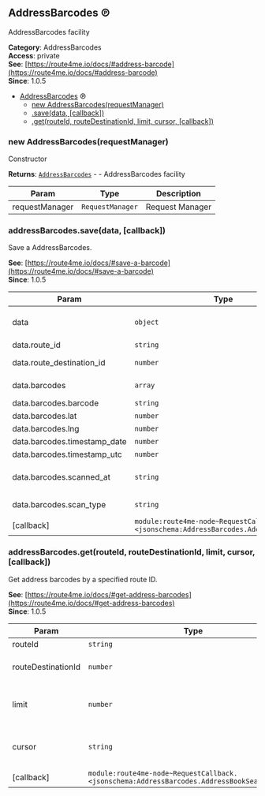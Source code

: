<a id="AddressBarcodes" name="AddressBarcodes"></a>

## AddressBarcodes ℗

AddressBarcodes facility

**Category**: AddressBarcodes  
**Access**: private  
**See**: [https://route4me.io/docs/#address-barcode](https://route4me.io/docs/#address-barcode)  
**Since**: 1.0.5  

* [AddressBarcodes](#AddressBarcodes) ℗
    * [new AddressBarcodes(requestManager)](#new_AddressBarcodes_new)
    * [.save(data, [callback])](#AddressBarcodes+save)
    * [.get(routeId, routeDestinationId, limit, cursor, [callback])](#AddressBarcodes+get)

<a id="new_AddressBarcodes_new" name="new_AddressBarcodes_new"></a>

### new AddressBarcodes(requestManager)

Constructor

**Returns**: [<code>AddressBarcodes</code>](#AddressBarcodes) - - AddressBarcodes facility  

| Param | Type | Description |
| --- | --- | --- |
| requestManager | <code>RequestManager</code> | Request Manager |

<a id="AddressBarcodes+save" name="AddressBarcodes+save"></a>

### addressBarcodes.save(data, [callback])

Save a AddressBarcodes.

**See**: [https://route4me.io/docs/#save-a-barcode](https://route4me.io/docs/#save-a-barcode)  
**Since**: 1.0.5  

| Param | Type | Description |
| --- | --- | --- |
| data | <code>object</code> | Valid AddressBarcodes data. |
| data.route_id | <code>string</code> | route ID. |
| data.route_destination_id | <code>number</code> | route destination ID. |
| data.barcodes | <code>array</code> | array of barcode objects. |
| data.barcodes.barcode | <code>string</code> | barcode data. |
| data.barcodes.lat | <code>number</code> | latitude. |
| data.barcodes.lng | <code>number</code> | longitude. |
| data.barcodes.timestamp_date | <code>number</code> | local date. |
| data.barcodes.timestamp_utc | <code>number</code> | UTC date. |
| data.barcodes.scanned_at | <code>string</code> | scan date as string "Y-M-D H:M:S". |
| data.barcodes.scan_type | <code>string</code> | barcode scan type. |
| [callback] | <code>module:route4me-node~RequestCallback.&lt;jsonschema:AddressBarcodes.AddressBarcodes&gt;</code> |  |

<a id="AddressBarcodes+get" name="AddressBarcodes+get"></a>

### addressBarcodes.get(routeId, routeDestinationId, limit, cursor, [callback])

Get address barcodes by a specified route ID.

**See**: [https://route4me.io/docs/#get-address-barcodes](https://route4me.io/docs/#get-address-barcodes)  
**Since**: 1.0.5  

| Param | Type | Description |
| --- | --- | --- |
| routeId | <code>string</code> | Route ID |
| routeDestinationId | <code>number</code> | Route destination ID |
| limit | <code>number</code> | Number of barcodes returning by request |
| cursor | <code>string</code> | Cursor ID, on first call must be null |
| [callback] | <code>module:route4me-node~RequestCallback.&lt;jsonschema:AddressBarcodes.AddressBookSearchResult&gt;</code> |  |

